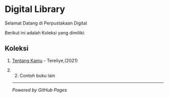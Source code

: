 # Digital Library

Selamat Datang di Perpustakaan Digital

Berikut ini adalah Koleksi yang dimiliki:

## Koleksi
1. [Tentang Kamu](ebook/tentangkamu.pdf) - Tereliye,(2021)
2. 2. Contoh buku lain
   ---

   *Powered by GitHub Pages*
